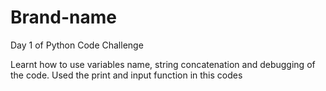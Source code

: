 # Brand-name
Day 1 of Python Code Challenge

Learnt how to use variables name, string concatenation and debugging of the code.
Used the print and input function in this codes

